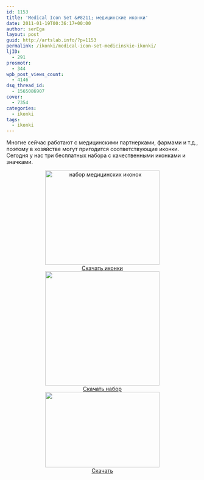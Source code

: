 ```yaml
---
id: 1153
title: 'Medical Icon Set &#8211; медицинские иконки'
date: 2011-01-19T00:36:17+00:00
author: serEga
layout: post
guid: http://artslab.info/?p=1153
permalink: /ikonki/medical-icon-set-medicinskie-ikonki/
ljID:
  - 291
prosmotr:
  - 344
wpb_post_views_count:
  - 4146
dsq_thread_id:
  - 1565086907
cover:
  - 7354
categories:
  - ikonki
tags:
  - ikonki
---
```

Многие сейчас работают с медицинскими партнерками, фармами и т.д., поэтому в хозяйстве могут пригодится соответствующие иконки. Сегодня у нас три бесплатных набора с качественными иконками и значками.

<center>
  <a href="http://googledrive.com/host/0B9lHVSSSdxdxd0hjdUdmRzY3Tjg/medical_icon_set.jpg"><img src="http://googledrive.com/host/0B9lHVSSSdxdxd0hjdUdmRzY3Tjg/medical_icon_set-300x248.jpg" alt="набор медицинских иконок" title="medical_icon_set" width="300" height="248" class="alignnone size-medium wp-image-1154" srcset="http://googledrive.com/host/0B9lHVSSSdxdxd0hjdUdmRzY3Tjg/medical_icon_set-300x248.jpg 300w, http://googledrive.com/host/0B9lHVSSSdxdxd0hjdUdmRzY3Tjg/medical_icon_set.jpg 579w" sizes="(max-width: 300px) 100vw, 300px" /></a><br /> <a href="http://dryicons.com/free-icons/preview/medical-icons/" target="_blank">Скачать иконки</a>
</center>





<center>
  <a href="http://googledrive.com/host/0B9lHVSSSdxdxd0hjdUdmRzY3Tjg/medical-icons.png" target="_blank"><img src="http://googledrive.com/host/0B9lHVSSSdxdxd0hjdUdmRzY3Tjg/medical-icons-300x300.png" alt="" title="medical icons" width="300" height="300" class="alignnone size-medium wp-image-1155" srcset="http://googledrive.com/host/0B9lHVSSSdxdxd0hjdUdmRzY3Tjg/medical-icons-300x300.png 300w, http://googledrive.com/host/0B9lHVSSSdxdxd0hjdUdmRzY3Tjg/medical-icons-100x100.png 100w, http://googledrive.com/host/0B9lHVSSSdxdxd0hjdUdmRzY3Tjg/medical-icons.png 450w" sizes="(max-width: 300px) 100vw, 300px" /></a><br /> <a href="http://www.smashingmagazine.com/2010/02/15/free-medical-icons-set-60-icons/" target="_blank">Скачать набор</a>
</center>





<center>
  <a href="http://googledrive.com/host/0B9lHVSSSdxdxd0hjdUdmRzY3Tjg/medical-icons.jpg"><img src="http://googledrive.com/host/0B9lHVSSSdxdxd0hjdUdmRzY3Tjg/medical-icons-300x198.jpg" alt="" title="medical-icons" width="300" height="198" class="alignnone size-medium wp-image-1169" srcset="http://googledrive.com/host/0B9lHVSSSdxdxd0hjdUdmRzY3Tjg/medical-icons-300x198.jpg 300w, http://googledrive.com/host/0B9lHVSSSdxdxd0hjdUdmRzY3Tjg/medical-icons.jpg 560w" sizes="(max-width: 300px) 100vw, 300px" /></a><br /> <a href="http://www.iconchimp.com/downloads/medical-icons.zip" target="_blank">Скачать</a>
</center>